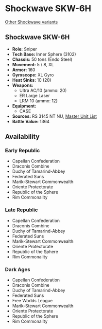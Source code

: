 # Shockwave SKW-6H

[Other Shockwave variants](../shockwave.md)

## Shockwave SKW-6H
- **Role:** Sniper
- **Tech Base:** Inner Sphere (3102)
- **Chassis:** 50 tons (Endo Steel)
- **Movement:** 5 / 8, XL
- **Armor:** 160
- **Gyroscope:** XL Gyro
- **Heat Sinks:** 10 (20)
- **Weapons:**
  - Ultra AC/10 (ammo: 20)
  - ER Large Laser
  - LRM 10 (ammo: 12)
- **Equipment:**
  - CASE
- **Sources:** RS 3145 NT NU, [Master Unit List](http://masterunitlist.info/Unit/Details/6903/shockwave-skw-6h)
- **Battle Value:** 1364

## Availability

### Early Republic
- Capellan Confederation
- Draconis Combine
- Duchy of Tamarind-Abbey
- Federated Suns
- Marik-Stewart Commonwealth
- Oriente Protectorate
- Republic of the Sphere
- Rim Commonality

### Late Republic
- Capellan Confederation
- Draconis Combine
- Duchy of Tamarind-Abbey
- Federated Suns
- Marik-Stewart Commonwealth
- Oriente Protectorate
- Republic of the Sphere
- Rim Commonality

### Dark Ages
- Capellan Confederation
- Draconis Combine
- Duchy of Tamarind-Abbey
- Federated Suns
- Free Worlds League
- Marik-Stewart Commonwealth
- Oriente Protectorate
- Republic of the Sphere
- Rim Commonality


